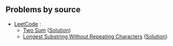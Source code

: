 ## Problems by source

- [LeetCode](https://leetcode.com)  :
  - [Two Sum](https://leetcode.com/problems/two-sum/) ([Solution](sd../2024/two_sum.py))  
  - [Longest Substring Without Repeating Characters](https://leetcode.com/problems/longest-substring-without-repeating-characters/) ([Solution](solutions/longest_substring.py))  

